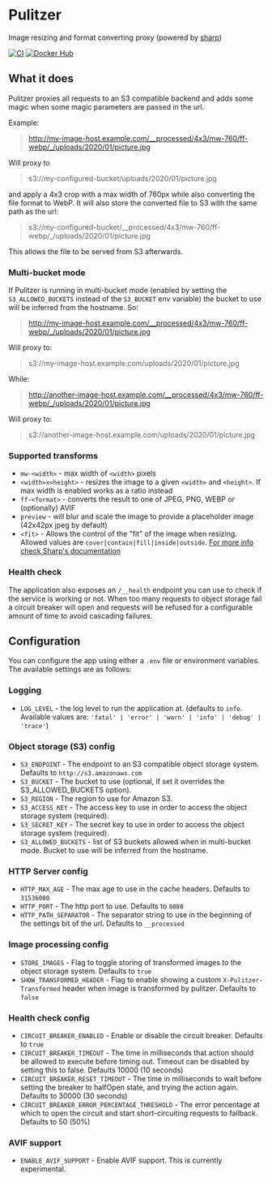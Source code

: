 # Pulitzer
Image resizing and format converting proxy (powered by [sharp](https://github.com/lovell/sharp))

[![CI](https://img.shields.io/github/workflow/status/nonsensebb/pulitzer/CI/master?logo=github&style=for-the-badge)](https://github.com/nonsensebb/pulitzer)
[![Docker Hub](https://img.shields.io/docker/v/nonsensebb/pulitzer?label=Docker&logo=docker&sort=semver&style=for-the-badge)](https://hub.docker.com/r/nonsensebb/pulitzer/)

## What it does
Pulitzer proxies all requests to an S3 compatible backend and adds some magic when some magic parameters are passed in the url.

Example:
> http://my-image-host.example.com/__processed/4x3/mw-760/ff-webp/_/uploads/2020/01/picture.jpg

Will proxy to
> s3://my-configured-bucket/uploads/2020/01/picture.jpg

and apply a 4x3 crop with a max width of 760px while also converting the file format to WebP.
It will also store the converted file to S3 with the same path as the url:
> s3://my-configured-bucket/__processed/4x3/mw-760/ff-webp/_/uploads/2020/01/picture.jpg

This allows the file to be served from S3 afterwards.

### Multi-bucket mode

If Pulitzer is running in multi-bucket mode (enabled by setting the `S3_ALLOWED_BUCKETS` instead of the `S3_BUCKET` env variable) the bucket to use will be inferred from the hostname. So:
> http://my-image-host.example.com/__processed/4x3/mw-760/ff-webp/_/uploads/2020/01/picture.jpg

Will proxy to:
> s3://my-image-host.example.com/uploads/2020/01/picture.jpg

While:
> http://another-image-host.example.com/__processed/4x3/mw-760/ff-webp/_/uploads/2020/01/picture.jpg

Will proxy to:
> s3://another-image-host.example.com/uploads/2020/01/picture.jpg

### Supported transforms

- `mw-<width>` - max width of `<width>` pixels
- `<width>x<height>` - resizes the image to a given `<width>` and `<height>`. If max width is enabled works as a ratio instead
- `ff-<format>` - converts the result to one of JPEG, PNG, WEBP or (optionally) AVIF
- `preview` - will blur and scale the image to provide a placeholder image (42x42px jpeg by default)
- `<fit>` - Allows the control of the "fit" of the image when resizing. Allowed values are `cover|contain|fill|inside|outside`. [For more info check Sharp's documentation](https://sharp.pixelplumbing.com/api-resize)

### Health check

The application also exposes an `/__health` endpoint you can use to check if the service is working or not.
When too many requests to object storage fail a circuit breaker will open and requests will be refused for a configurable amount of time to avoid cascading failures.

## Configuration

You can configure the app using either a `.env` file or environment variables. The available settings are as follows:

### Logging
- `LOG_LEVEL` - the log level to run the application at. (defaults to `info`. Available values are: `'fatal' | 'error' | 'warn' | 'info' | 'debug' | 'trace'`)

### Object storage (S3) config
- `S3_ENDPOINT` - The endpoint to an S3 compatible object storage system. Defaults to `http://s3.amazonaws.com`
- `S3_BUCKET` - The bucket to use (optional, if set it overrides the S3_ALLOWED_BUCKETS option).
- `S3_REGION` - The region to use for Amazon S3.
- `S3_ACCESS_KEY` - The access key to use in order to access the object storage system (required).
- `S3_SECRET_KEY` - The secret key to use in order to access the object storage system (required).
- `S3_ALLOWED_BUCKETS` - list of S3 buckets allowed when in multi-bucket mode. Bucket to use will be inferred from the hostname.

### HTTP Server config
- `HTTP_MAX_AGE` - The max age to use in the cache headers. Defaults to `31536000`
- `HTTP_PORT` - The http port to use. Defaults to `8080`
- `HTTP_PATH_SEPARATOR` - The separator string to use in the beginning of the settings bit of the url. Defaults to `__processed`

### Image processing config
- `STORE_IMAGES` - Flag to toggle storing of transformed images to the object storage system. Defaults to `true`
- `SHOW_TRANSFORMED_HEADER` - Flag to enable showing a custom `X-Pulitzer-Transformed` header when image is transformed by pulitzer. Defaults to `false`

### Health check config
- `CIRCUIT_BREAKER_ENABLED` - Enable or disable the circuit breaker. Defaults to `true`
- `CIRCUIT_BREAKER_TIMEOUT` - The time in milliseconds that action should be allowed to execute before timing out. Timeout can be disabled by setting this to false. Defaults 10000 (10 seconds)
- `CIRCUIT_BREAKER_RESET_TIMEOUT` - The time in milliseconds to wait before setting the breaker to halfOpen state, and trying the action again. Defaults to 30000 (30 seconds)
- `CIRCUIT_BREAKER_ERROR_PERCENTAGE_THRESHOLD` - The error percentage at which to open the circuit and start short-circuiting requests to fallback. Defaults to 50 (50%)

### AVIF support
- `ENABLE_AVIF_SUPPORT` - Enable AVIF support. This is currently experimental.
